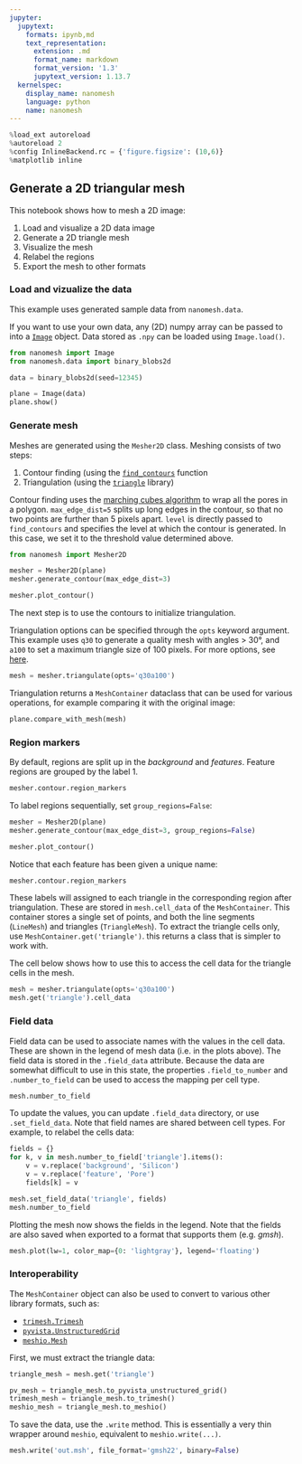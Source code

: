 ```yaml
---
jupyter:
  jupytext:
    formats: ipynb,md
    text_representation:
      extension: .md
      format_name: markdown
      format_version: '1.3'
      jupytext_version: 1.13.7
  kernelspec:
    display_name: nanomesh
    language: python
    name: nanomesh
---
```


```python
%load_ext autoreload
%autoreload 2
%config InlineBackend.rc = {'figure.figsize': (10,6)}
%matplotlib inline
```

## Generate a 2D triangular mesh

This notebook shows how to mesh a 2D image:

1. Load and visualize a 2D data image
2. Generate a 2D triangle mesh
3. Visualize the mesh
4. Relabel the regions
5. Export the mesh to other formats


### Load and vizualize the data

This example uses generated sample data from `nanomesh.data`.

If you want to use your own data, any (2D) numpy array can be passed to into a [`Image`](https://nanomesh.readthedocs.io/en/latest/nanomesh.plane.html#nanomesh.plane.Plane) object. Data stored as `.npy` can be loaded using `Image.load()`.

```python
from nanomesh import Image
from nanomesh.data import binary_blobs2d

data = binary_blobs2d(seed=12345)

plane = Image(data)
plane.show()
```

### Generate mesh


Meshes are generated using the `Mesher2D` class. Meshing consists of two steps:

1. Contour finding (using the [`find_contours`](https://scikit-image.org/docs/dev/api/skimage.measure.html#skimage.measure.find_contours) function
2. Triangulation (using the [`triangle`](https://rufat.be/triangle/) library)

Contour finding uses the [marching cubes algorithm](https://en.wikipedia.org/wiki/Marching_cubes) to wrap all the pores in a polygon. `max_edge_dist=5` splits up long edges in the contour, so that no two points are further than 5 pixels apart. `level` is directly passed to `find_contours` and specifies the level at which the contour is generated. In this case, we set it to the threshold value determined above.

```python tags=[]
from nanomesh import Mesher2D

mesher = Mesher2D(plane)
mesher.generate_contour(max_edge_dist=3)

mesher.plot_contour()
```

The next step is to use the contours to initialize triangulation.

Triangulation options can be specified through the `opts` keyword argument. This example uses `q30` to generate a quality mesh with angles > 30°, and `a100` to set a maximum triangle size of 100 pixels. For more options, see [here](https://rufat.be/triangle/API.html#triangle.triangulate).

```python
mesh = mesher.triangulate(opts='q30a100')
```

Triangulation returns a `MeshContainer` dataclass that can be used for various operations, for example comparing it with the original image:

```python
plane.compare_with_mesh(mesh)
```

### Region markers

By default, regions are split up in the *background* and *features*. Feature regions are grouped by the label 1.

```python
mesher.contour.region_markers
```

To label regions sequentially, set `group_regions=False`:

```python
mesher = Mesher2D(plane)
mesher.generate_contour(max_edge_dist=3, group_regions=False)

mesher.plot_contour()
```

Notice that each feature has been given a unique name:

```python
mesher.contour.region_markers
```

These labels will assigned to each triangle in the corresponding region after triangulation. These are stored in `mesh.cell_data` of the `MeshContainer`. This container stores a single set of points, and both the line segments (`LineMesh`) and triangles (`TriangleMesh`). To extract the triangle cells only, use `MeshContainer.get('triangle')`. this returns a class that is simpler to work with.

The cell below shows how to use this to access the cell data for the triangle cells in the mesh.

```python
mesh = mesher.triangulate(opts='q30a100')
mesh.get('triangle').cell_data
```

### Field data

Field data can be used to associate names with the values in the cell data. These are shown in the legend of mesh data (i.e. in the plots above). The field data is stored in the `.field_data` attribute. Because the data are somewhat difficult to use in this state, the properties `.field_to_number` and `.number_to_field` can be used to access the mapping per cell type.

```python
mesh.number_to_field
```

To update the values, you can update `.field_data` directory, or use `.set_field_data`. Note that field names are shared between cell types. For example, to relabel the cells data:



```python
fields = {}
for k, v in mesh.number_to_field['triangle'].items():
    v = v.replace('background', 'Silicon')
    v = v.replace('feature', 'Pore')
    fields[k] = v

mesh.set_field_data('triangle', fields)
mesh.number_to_field
```

Plotting the mesh now shows the fields in the legend. Note that the fields are also saved when exported to a format that supports them (e.g. *gmsh*).

```python
mesh.plot(lw=1, color_map={0: 'lightgray'}, legend='floating')
```

### Interoperability

The `MeshContainer` object can also be used to convert to various other library formats, such as:

- [`trimesh.Trimesh`](https://trimsh.org/trimesh.base.html#trimesh.base.Trimesh)
- [`pyvista.UnstructuredGrid`](https://docs.pyvista.org/examples/00-load/create-unstructured-surface.html)
- [`meshio.Mesh`](https://docs.pyvista.org/examples/00-load/create-unstructured-surface.html)

First, we must extract the triangle data:

```python
triangle_mesh = mesh.get('triangle')

pv_mesh = triangle_mesh.to_pyvista_unstructured_grid()
trimesh_mesh = triangle_mesh.to_trimesh()
meshio_mesh = triangle_mesh.to_meshio()
```

To save the data, use the `.write` method. This is essentially a very thin wrapper around `meshio`, equivalent to `meshio.write(...)`.

```python
mesh.write('out.msh', file_format='gmsh22', binary=False)
```
